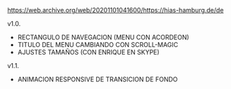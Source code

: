 https://web.archive.org/web/20201101041600/https://hias-hamburg.de/de

v1.0.

- RECTANGULO DE NAVEGACION (MENU CON ACORDEON)
- TITULO DEL MENU CAMBIANDO CON SCROLL-MAGIC
- AJUSTES TAMAÑOS (CON ENRIQUE EN SKYPE)

v1.1.

- ANIMACION RESPONSIVE DE TRANSICION DE FONDO